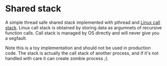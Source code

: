 # Shared stack

A simple thread safe shared stack implemented with pthread and [Linux call stack](https://twitter.com/ImogenBits/status/1325424621286518784?s=20). Linux call stack is obtained by storing data as argumnets of recursive function calls. Call stack is managed by OS directly and will never give you a segfault.

Note this is a toy implementation and should not be used in production code. The stack is actually the call stack of another process, and if it's not handled with care it can create zombie process ;(.
